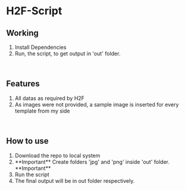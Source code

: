 # H2F-Script

## Working

<ol>
  <li>Install Dependencies</li>
  <li>Run, the script, to get output in 'out' folder.</li>
</ol>
<br>

## Features

<ol>
<li>All datas as required by H2F
<li>As images were not provided, a sample image is inserted for every template from my side
</ol>
<br>

## How to use

<ol>
  <li>Download the repo to local system
  <li>**Important** Create folders 'jpg' and 'png' inside 'out' folder. **Important**
  <li>Run the script
  <li>The final output will be in out folder respectively.
</ol>

